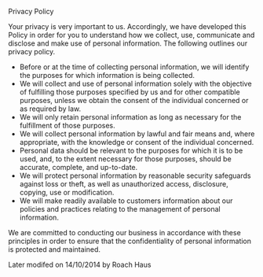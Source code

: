 Privacy Policy 

Your privacy is very important to us. Accordingly, we have developed this Policy in order for you to understand how we collect, use, communicate and disclose and make use of personal information. The following outlines our privacy policy. 

- Before or at the time of collecting personal information, we will identify the purposes for which information is being collected. 
- We will collect and use of personal information solely with the objective of fulfilling those purposes specified by us and for other compatible purposes, unless we obtain the consent of the individual concerned or as required by law. 
- We will only retain personal information as long as necessary for the fulfillment of those purposes.
- We will collect personal information by lawful and fair means and, where appropriate, with the knowledge or consent of the individual concerned.
- Personal data should be relevant to the purposes for which it is to be used, and, to the extent necessary for those purposes, should be accurate, complete, and up-to-date. 
- We will protect personal information by reasonable security safeguards against loss or theft, as well as unauthorized access, disclosure, copying, use or modification. 
- We will make readily available to customers information about our policies and practices relating to the management of personal information. 

We are committed to conducting our business in accordance with these principles in order to ensure that the confidentiality of personal information is protected and maintained.

Later modifed on 14/10/2014 by Roach Haus
